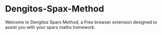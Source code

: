 # Dengitos-Spax-Method
Welcome to Dengitos Sparx Method, a Free browser extension designed to assist you with your sparx maths homework. 
